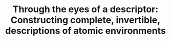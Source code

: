 ---
layout: event-single
image: /assets/uploads/QMmulti.jpg
title: "Through the eyes of a descriptor: Constructing complete, invertible, descriptions of atomic environments"
start: 2021-06-14 16:30
end: 2021-06-14 17:00
link_to: https://talks.cam.ac.uk/show/index/107488
class: spark
desc: Dr Martin Uhrin will present his work as part of the Machine learning in Physics, Chemistry and Materials discussion group (MLDG) series.
---